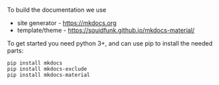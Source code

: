 To build the documentation we use 
- site generator - https://mkdocs.org
- template/theme - https://squidfunk.github.io/mkdocs-material/

To get started you need python 3+, and can use pip to install the needed parts:

```
pip install mkdocs
pip install mkdocs-exclude
pip install mkdocs-material
```
